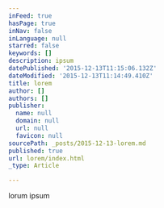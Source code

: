 ```yaml
---
inFeed: true
hasPage: true
inNav: false
inLanguage: null
starred: false
keywords: []
description: ipsum
datePublished: '2015-12-13T11:15:06.132Z'
dateModified: '2015-12-13T11:14:49.410Z'
title: lorem
author: []
authors: []
publisher:
  name: null
  domain: null
  url: null
  favicon: null
sourcePath: _posts/2015-12-13-lorem.md
published: true
url: lorem/index.html
_type: Article

---
```

lorum ipsum